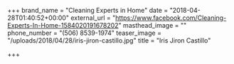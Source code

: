 +++
brand_name = "Cleaning Experts in Home"
date = "2018-04-28T01:40:52+00:00"
external_url = "https://www.facebook.com/Cleaning-Experts-In-Home-1584020191678202"
masthead_image = ""
phone_number = "(506) 8539-1974"
teaser_image = "/uploads/2018/04/28/iris-jiron-castillo.jpg"
title = "Iris Jiron Castillo"

+++
